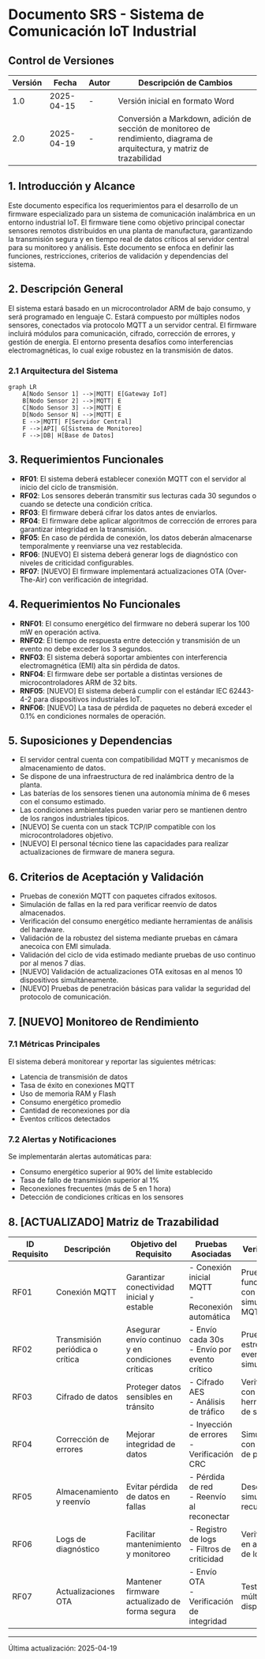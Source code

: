 # Documento SRS - Sistema de Comunicación IoT Industrial

## Control de Versiones

| Versión | Fecha | Autor | Descripción de Cambios |
|---------|--------|-------|------------------------|
| 1.0 | 2025-04-15 | - | Versión inicial en formato Word |
| 2.0 | 2025-04-19 | - | Conversión a Markdown, adición de sección de monitoreo de rendimiento, diagrama de arquitectura, y matriz de trazabilidad |

## 1. Introducción y Alcance

Este documento especifica los requerimientos para el desarrollo de un firmware especializado para un sistema de comunicación inalámbrica en un entorno industrial IoT. El firmware tiene como objetivo principal conectar sensores remotos distribuidos en una planta de manufactura, garantizando la transmisión segura y en tiempo real de datos críticos al servidor central para su monitoreo y análisis. Este documento se enfoca en definir las funciones, restricciones, criterios de validación y dependencias del sistema.

## 2. Descripción General

El sistema estará basado en un microcontrolador ARM de bajo consumo, y será programado en lenguaje C. Estará compuesto por múltiples nodos sensores, conectados vía protocolo MQTT a un servidor central. El firmware incluirá módulos para comunicación, cifrado, corrección de errores, y gestión de energía. El entorno presenta desafíos como interferencias electromagnéticas, lo cual exige robustez en la transmisión de datos.

### 2.1 Arquitectura del Sistema

```mermaid
graph LR
    A[Nodo Sensor 1] -->|MQTT| E[Gateway IoT]
    B[Nodo Sensor 2] -->|MQTT| E
    C[Nodo Sensor 3] -->|MQTT| E
    D[Nodo Sensor N] -->|MQTT| E
    E -->|MQTT| F[Servidor Central]
    F -->|API| G[Sistema de Monitoreo]
    F -->|DB| H[Base de Datos]
```

## 3. Requerimientos Funcionales

* **RF01**: El sistema deberá establecer conexión MQTT con el servidor al inicio del ciclo de transmisión.
* **RF02**: Los sensores deberán transmitir sus lecturas cada 30 segundos o cuando se detecte una condición crítica.
* **RF03**: El firmware deberá cifrar los datos antes de enviarlos.
* **RF04**: El firmware debe aplicar algoritmos de corrección de errores para garantizar integridad en la transmisión.
* **RF05**: En caso de pérdida de conexión, los datos deberán almacenarse temporalmente y reenviarse una vez restablecida.
* **RF06**: [NUEVO] El sistema deberá generar logs de diagnóstico con niveles de criticidad configurables.
* **RF07**: [NUEVO] El firmware implementará actualizaciones OTA (Over-The-Air) con verificación de integridad.

## 4. Requerimientos No Funcionales

* **RNF01**: El consumo energético del firmware no deberá superar los 100 mW en operación activa.
* **RNF02**: El tiempo de respuesta entre detección y transmisión de un evento no debe exceder los 3 segundos.
* **RNF03**: El sistema deberá soportar ambientes con interferencia electromagnética (EMI) alta sin pérdida de datos.
* **RNF04**: El firmware debe ser portable a distintas versiones de microcontroladores ARM de 32 bits.
* **RNF05**: [NUEVO] El sistema deberá cumplir con el estándar IEC 62443-4-2 para dispositivos industriales IoT.
* **RNF06**: [NUEVO] La tasa de pérdida de paquetes no deberá exceder el 0.1% en condiciones normales de operación.

## 5. Suposiciones y Dependencias

* El servidor central cuenta con compatibilidad MQTT y mecanismos de almacenamiento de datos.
* Se dispone de una infraestructura de red inalámbrica dentro de la planta.
* Las baterías de los sensores tienen una autonomía mínima de 6 meses con el consumo estimado.
* Las condiciones ambientales pueden variar pero se mantienen dentro de los rangos industriales típicos.
* [NUEVO] Se cuenta con un stack TCP/IP compatible con los microcontroladores objetivo.
* [NUEVO] El personal técnico tiene las capacidades para realizar actualizaciones de firmware de manera segura.

## 6. Criterios de Aceptación y Validación

* Pruebas de conexión MQTT con paquetes cifrados exitosos.
* Simulación de fallas en la red para verificar reenvío de datos almacenados.
* Verificación del consumo energético mediante herramientas de análisis del hardware.
* Validación de la robustez del sistema mediante pruebas en cámara anecoica con EMI simulada.
* Validación del ciclo de vida estimado mediante pruebas de uso continuo por al menos 7 días.
* [NUEVO] Validación de actualizaciones OTA exitosas en al menos 10 dispositivos simultáneamente.
* [NUEVO] Pruebas de penetración básicas para validar la seguridad del protocolo de comunicación.

## 7. [NUEVO] Monitoreo de Rendimiento

### 7.1 Métricas Principales

El sistema deberá monitorear y reportar las siguientes métricas:

* Latencia de transmisión de datos
* Tasa de éxito en conexiones MQTT
* Uso de memoria RAM y Flash
* Consumo energético promedio
* Cantidad de reconexiones por día
* Eventos críticos detectados

### 7.2 Alertas y Notificaciones

Se implementarán alertas automáticas para:

* Consumo energético superior al 90% del límite establecido
* Tasa de fallo de transmisión superior al 1%
* Reconexiones frecuentes (más de 5 en 1 hora)
* Detección de condiciones críticas en los sensores

## 8. [ACTUALIZADO] Matriz de Trazabilidad

| ID Requisito | Descripción | Objetivo del Requisito | Pruebas Asociadas | Verificación | Estado |
|--------------|-------------|------------------------|-------------------|--------------|--------|
| RF01 | Conexión MQTT | Garantizar conectividad inicial y estable | - Conexión inicial MQTT <br> - Reconexión automática | Prueba funcional con simulador MQTT | Pendiente |
| RF02 | Transmisión periódica o crítica | Asegurar envío continuo y en condiciones críticas | - Envío cada 30s <br> - Envío por evento crítico | Prueba de estrés con eventos simulados | Pendiente |
| RF03 | Cifrado de datos | Proteger datos sensibles en tránsito | - Cifrado AES <br> - Análisis de tráfico | Verificación con herramientas de sniffing | Pendiente |
| RF04 | Corrección de errores | Mejorar integridad de datos | - Inyección de errores <br> - Verificación CRC | Simulación con pérdida de paquetes | Pendiente |
| RF05 | Almacenamiento y reenvío | Evitar pérdida de datos en fallas | - Pérdida de red <br> - Reenvío al reconectar | Desconexión simulada y recuperación | Pendiente |
| RF06 | Logs de diagnóstico | Facilitar mantenimiento y monitoreo | - Registro de logs <br> - Filtros de criticidad | Verificación en archivo de logs | Pendiente |
| RF07 | Actualizaciones OTA | Mantener firmware actualizado de forma segura | - Envío OTA <br> - Verificación de integridad | Test en múltiples dispositivos | Pendiente |

---

Última actualización: 2025-04-19

